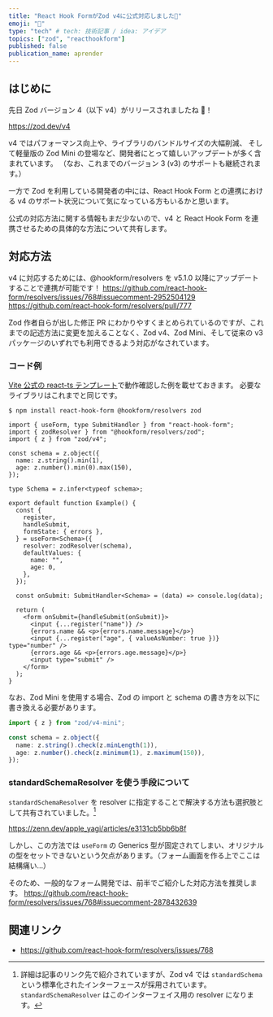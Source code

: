 ```yaml
---
title: "React Hook FormがZod v4に公式対応しました🎉"
emoji: "🥪"
type: "tech" # tech: 技術記事 / idea: アイデア
topics: ["zod", "reacthookform"]
published: false
publication_name: aprender
---
```


## はじめに

先日 Zod バージョン 4（以下 v4）がリリースされましたね 🎉！

https://zod.dev/v4

v4 ではパフォーマンス向上や、ライブラリのバンドルサイズの大幅削減、
そして軽量版の Zod Mini の登場など、開発者にとって嬉しいアップデートが多く含まれています。
（なお、これまでのバージョン 3 (v3) のサポートも継続されます。）

一方で Zod を利用している開発者の中には、React Hook Form との連携における v4 のサポート状況について気になっている方もいるかと思います。

公式の対応方法に関する情報もまだ少ないので、v4 と React Hook Form を連携させるための具体的な方法について共有します。

## 対応方法

v4 に対応するためには、@hookform/resolvers を v5.1.0 以降にアップデートすることで連携が可能です！
https://github.com/react-hook-form/resolvers/issues/768#issuecomment-2952504129
https://github.com/react-hook-form/resolvers/pull/777

Zod 作者自らが出した修正 PR にわかりやすくまとめられているのですが、これまでの記述方法に変更を加えることなく、Zod v4、Zod Mini、そして従来の v3 パッケージのいずれでも利用できるよう対応がなされています。

### コード例

[Vite 公式の react-ts テンプレート](https://vite.dev/guide/#scaffolding-your-first-vite-project)で動作確認した例を載せておきます。
必要なライブラリはこれまでと同じです。

```shell
$ npm install react-hook-form @hookform/resolvers zod
```

```ts:Example.tsx
import { useForm, type SubmitHandler } from "react-hook-form";
import { zodResolver } from "@hookform/resolvers/zod";
import { z } from "zod/v4";

const schema = z.object({
  name: z.string().min(1),
  age: z.number().min(0).max(150),
});

type Schema = z.infer<typeof schema>;

export default function Example() {
  const {
    register,
    handleSubmit,
    formState: { errors },
  } = useForm<Schema>({
    resolver: zodResolver(schema),
    defaultValues: {
      name: "",
      age: 0,
    },
  });

  const onSubmit: SubmitHandler<Schema> = (data) => console.log(data);

  return (
    <form onSubmit={handleSubmit(onSubmit)}>
      <input {...register("name")} />
      {errors.name && <p>{errors.name.message}</p>}
      <input {...register("age", { valueAsNumber: true })} type="number" />
      {errors.age && <p>{errors.age.message}</p>}
      <input type="submit" />
    </form>
  );
}
```

なお、Zod Mini を使用する場合、Zod の import と schema の書き方を以下に書き換える必要があります。

```ts
import { z } from "zod/v4-mini";

const schema = z.object({
  name: z.string().check(z.minLength(1)),
  age: z.number().check(z.minimum(1), z.maximum(150)),
});
```

### standardSchemaResolver を使う手段について

`standardSchemaResolver` を resolver に指定することで解決する方法も選択肢として共有されていました。[^1]
[^1]: 詳細は記事のリンク先で紹介されていますが、Zod v4 では `standardSchema` という標準化されたインターフェースが採用されています。`standardSchemaResolver` はこのインターフェイス用の resolver になります。

https://zenn.dev/apple_yagi/articles/e3131cb5bb6b8f

しかし、この方法では `useForm` の Generics 型が固定されてしまい、オリジナルの型をセットできないという欠点があります。（フォーム画面を作る上でここは結構痛い...）

そのため、一般的なフォーム開発では、前半でご紹介した対応方法を推奨します。
https://github.com/react-hook-form/resolvers/issues/768#issuecomment-2878432639

## 関連リンク

- https://github.com/react-hook-form/resolvers/issues/768
